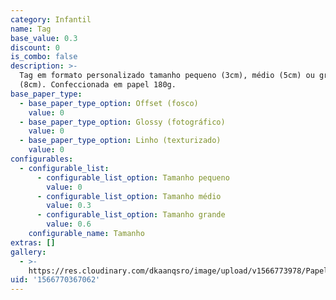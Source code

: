 ```yaml
---
category: Infantil
name: Tag
base_value: 0.3
discount: 0
is_combo: false
description: >-
  Tag em formato personalizado tamanho pequeno (3cm), médio (5cm) ou grande
  (8cm). Confeccionada em papel 180g.
base_paper_type:
  - base_paper_type_option: Offset (fosco)
    value: 0
  - base_paper_type_option: Glossy (fotográfico)
    value: 0
  - base_paper_type_option: Linho (texturizado)
    value: 0
configurables:
  - configurable_list:
      - configurable_list_option: Tamanho pequeno
        value: 0
      - configurable_list_option: Tamanho médio
        value: 0.3
      - configurable_list_option: Tamanho grande
        value: 0.6
    configurable_name: Tamanho
extras: []
gallery:
  - >-
    https://res.cloudinary.com/dkaanqsro/image/upload/v1566773978/Papelaria%20infantil/Tags_tcwzcs.jpg
uid: '1566770367062'
---
```


